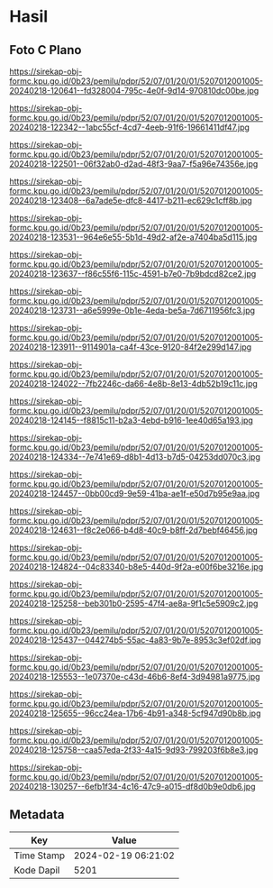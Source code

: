 # Hasil

## Foto C Plano

https://sirekap-obj-formc.kpu.go.id/0b23/pemilu/pdpr/52/07/01/20/01/5207012001005-20240218-120641--fd328004-795c-4e0f-9d14-970810dc00be.jpg

https://sirekap-obj-formc.kpu.go.id/0b23/pemilu/pdpr/52/07/01/20/01/5207012001005-20240218-122342--1abc55cf-4cd7-4eeb-91f6-19661411df47.jpg

https://sirekap-obj-formc.kpu.go.id/0b23/pemilu/pdpr/52/07/01/20/01/5207012001005-20240218-122501--06f32ab0-d2ad-48f3-9aa7-f5a96e74356e.jpg

https://sirekap-obj-formc.kpu.go.id/0b23/pemilu/pdpr/52/07/01/20/01/5207012001005-20240218-123408--6a7ade5e-dfc8-4417-b211-ec629c1cff8b.jpg

https://sirekap-obj-formc.kpu.go.id/0b23/pemilu/pdpr/52/07/01/20/01/5207012001005-20240218-123531--964e6e55-5b1d-49d2-af2e-a7404ba5d115.jpg

https://sirekap-obj-formc.kpu.go.id/0b23/pemilu/pdpr/52/07/01/20/01/5207012001005-20240218-123637--f86c55f6-115c-4591-b7e0-7b9bdcd82ce2.jpg

https://sirekap-obj-formc.kpu.go.id/0b23/pemilu/pdpr/52/07/01/20/01/5207012001005-20240218-123731--a6e5999e-0b1e-4eda-be5a-7d6711956fc3.jpg

https://sirekap-obj-formc.kpu.go.id/0b23/pemilu/pdpr/52/07/01/20/01/5207012001005-20240218-123911--9114901a-ca4f-43ce-9120-84f2e299d147.jpg

https://sirekap-obj-formc.kpu.go.id/0b23/pemilu/pdpr/52/07/01/20/01/5207012001005-20240218-124022--7fb2246c-da66-4e8b-8e13-4db52b19c11c.jpg

https://sirekap-obj-formc.kpu.go.id/0b23/pemilu/pdpr/52/07/01/20/01/5207012001005-20240218-124145--f8815c11-b2a3-4ebd-b916-1ee40d65a193.jpg

https://sirekap-obj-formc.kpu.go.id/0b23/pemilu/pdpr/52/07/01/20/01/5207012001005-20240218-124334--7e741e69-d8b1-4d13-b7d5-04253dd070c3.jpg

https://sirekap-obj-formc.kpu.go.id/0b23/pemilu/pdpr/52/07/01/20/01/5207012001005-20240218-124457--0bb00cd9-9e59-41ba-ae1f-e50d7b95e9aa.jpg

https://sirekap-obj-formc.kpu.go.id/0b23/pemilu/pdpr/52/07/01/20/01/5207012001005-20240218-124631--f8c2e066-b4d8-40c9-b8ff-2d7bebf46456.jpg

https://sirekap-obj-formc.kpu.go.id/0b23/pemilu/pdpr/52/07/01/20/01/5207012001005-20240218-124824--04c83340-b8e5-440d-9f2a-e00f6be3216e.jpg

https://sirekap-obj-formc.kpu.go.id/0b23/pemilu/pdpr/52/07/01/20/01/5207012001005-20240218-125258--beb301b0-2595-47f4-ae8a-9f1c5e5909c2.jpg

https://sirekap-obj-formc.kpu.go.id/0b23/pemilu/pdpr/52/07/01/20/01/5207012001005-20240218-125437--044274b5-55ac-4a83-9b7e-8953c3ef02df.jpg

https://sirekap-obj-formc.kpu.go.id/0b23/pemilu/pdpr/52/07/01/20/01/5207012001005-20240218-125553--1e07370e-c43d-46b6-8ef4-3d94981a9775.jpg

https://sirekap-obj-formc.kpu.go.id/0b23/pemilu/pdpr/52/07/01/20/01/5207012001005-20240218-125655--96cc24ea-17b6-4b91-a348-5cf947d90b8b.jpg

https://sirekap-obj-formc.kpu.go.id/0b23/pemilu/pdpr/52/07/01/20/01/5207012001005-20240218-125758--caa57eda-2f33-4a15-9d93-799203f6b8e3.jpg

https://sirekap-obj-formc.kpu.go.id/0b23/pemilu/pdpr/52/07/01/20/01/5207012001005-20240218-130257--6efb1f34-4c16-47c9-a015-df8d0b9e0db6.jpg


## Metadata

| Key        | Value               |
| ---------- | ------------------- |
| Time Stamp | 2024-02-19 06:21:02 |
| Kode Dapil | 5201                |



